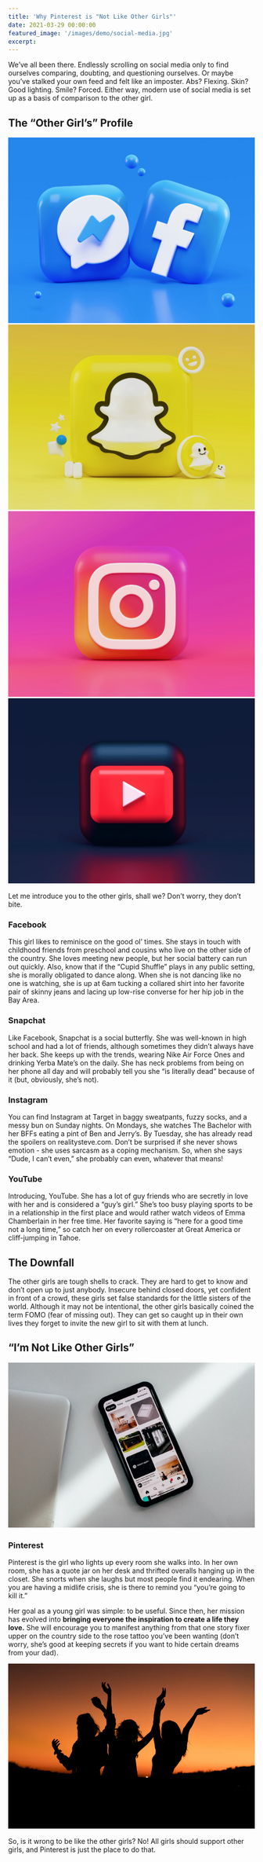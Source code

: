```yaml
---
title: 'Why Pinterest is "Not Like Other Girls"'
date: 2021-03-29 00:00:00
featured_image: '/images/demo/social-media.jpg'
excerpt: 
---
```


We’ve all been there. Endlessly scrolling on social media only to find ourselves comparing, doubting, and questioning ourselves. Or maybe you’ve stalked your own feed and felt like an imposter. Abs? Flexing. Skin? Good lighting. Smile? Forced. Either way, modern use of social media is set up as a basis of comparison to the other girl.

## The “Other Girl’s” Profile

<div class="gallery" data-columns="4">
    <img src="/images/demo/facebook-profile.jpg">
    <img src="/images/demo/snapchat-profile.jpg">
    <img src="/images/demo/instagram-profile.jpg">
    <img src="/images/demo/youtube-profile.jpg">
</div>


Let me introduce you to the other girls, shall we? Don’t worry, they don’t bite.

### Facebook

This girl likes to reminisce on the good ol’ times. She stays in touch with childhood friends from preschool and cousins who live on the other side of the country. She loves meeting new people, but her social battery can run out quickly. Also, know that if the “Cupid Shuffle” plays in any public setting, she is morally obligated to dance along. When she is not dancing like no one is watching, she is up at 6am tucking a collared shirt into her favorite pair of skinny jeans and lacing up low-rise converse for her hip job in the Bay Area. 

### Snapchat

Like Facebook, Snapchat is a social butterfly. She was well-known in high school and had a lot of friends, although sometimes they didn’t always have her back. She keeps up with the trends, wearing Nike Air Force Ones and drinking Yerba Mate’s on the daily. She has neck problems from being on her phone all day and will probably tell you she “is literally dead” because of it (but, obviously, she’s not).

### Instagram

You can find Instagram at Target in baggy sweatpants, fuzzy socks, and a messy bun on Sunday nights. On Mondays, she watches The Bachelor with her BFFs eating a pint of Ben and Jerry’s. By Tuesday, she has already read the spoilers on realitysteve.com. Don’t be surprised if she never shows emotion - she uses sarcasm as a coping mechanism. So, when she says “Dude, I can’t even,” she probably can even, whatever that means!

### YouTube

Introducing, YouTube. She has a lot of guy friends who are secretly in love with her and is considered a “guy’s girl.” She’s too busy playing sports to be in a relationship in the first place and would rather watch videos of Emma Chamberlain in her free time. Her favorite saying is “here for a good time not a long time,” so catch her on every rollercoaster at Great America or cliff-jumping in Tahoe.

## The Downfall 

The other girls are tough shells to crack. They are hard to get to know and don’t open up to just anybody. Insecure behind closed doors, yet confident in front of a crowd, these girls set false standards for the little sisters of the world. Although it may not be intentional, the other girls basically coined the term FOMO (fear of missing out). They can get so caught up in their own lives they forget to invite the new girl to sit with them at lunch.

## “I’m Not Like Other Girls”

![](/images/demo/pinterest-small.jpg)

### Pinterest 

Pinterest is the girl who lights up every room she walks into. In her own room, she has a quote jar on her desk and thrifted overalls hanging up in the closet. She snorts when she laughs but most people find it endearing. When you are having a midlife crisis, she is there to remind you “you’re going to kill it.” 

Her goal as a young girl was simple: to be useful. Since then, her mission has evolved into **bringing everyone the inspiration to create a life they love.** She will encourage you to manifest anything from that one story fixer upper on the country side to the rose tattoo you’ve been wanting (don’t worry, she’s good at keeping secrets if you want to hide certain dreams from your dad). 

![](/images/demo/girl-support.jpg)

So, is it wrong to be like the other girls? No! All girls should support other girls, and Pinterest is just the place to do that. 


